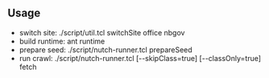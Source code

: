 ## Usage

* switch site: ./script/util.tcl switchSite office nbgov
* build runtime: ant runtime
* prepare seed: ./script/nutch-runner.tcl prepareSeed
* run crawl: ./script/nutch-runner.tcl [--skipClass=true] [--classOnly=true] fetch
